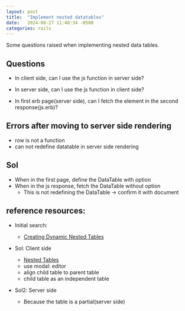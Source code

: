 ```yaml
---
layout: post
title:  "Implement nested datatables"
date:   2024-08-27 11:40:34 -0500
categories: rails
---
```


Some questions raised when implementing nested data tables.

## Questions
* In client side, can I use the js function in server side?
* In server side, can I use the js function in client side?

* In first erb page(server side), can I fetch the element in the second response(js.erb)?

## Errors after moving to server side rendering
* row is not a function
* can not redefine datatable in server side rendering

## Sol
* When in the first page, define the DataTable with option
* When in the js response, fetch the DataTable without option
  * This is not redefining the DataTable -> confirm it with document


## reference resources:
* Initial search:
  * [Creating Dynamic Nested Tables](https://datatables.net/forums/discussion/60684/creating-dynamic-nested-tables)

* Sol: Client side
  * [Nested Tables](https://datatables.net/forums/discussion/42045/nested-tables)
  * use modal: editor
  * align child table to parent table
  * child table as an independent table

* Sol2: Server side
  * Because the table is a partial(server side)
